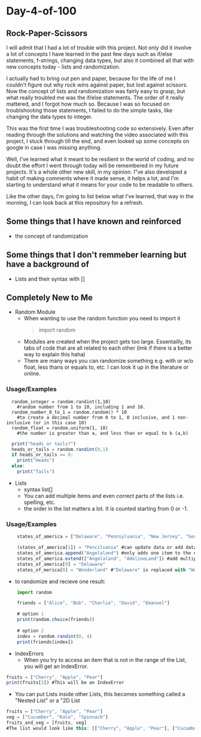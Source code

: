 # Day-4-of-100
## Rock-Paper-Scissors

I will admit that I had a lot of trouble with this project. Not only did it involve a lot of concepts I have learned in the past few days such as if/else statements, f-strings, changing data types, but also it combined all that with new concepts today - lists and randomization. 

I actually had to bring out pen and paper, because for the life of me I couldn't figure out why rock wins against paper, but lost against scissors. Now the concept of lists and randomization was fairly easy to grasp, but what really troubled me was the if/else statements. The order of it really mattered, and I forgot how much so. Because I was so focused on troublshooting those statements, I failed to do the simple tasks, like changing the data types to integer. 

This was the first time I was troubleshooting code so extensively. Even after reading through the solutions and watching the video associated with this project, I stuck through till the end, and even looked up some concepts on google in case I was missing anything. 

Well, I've learned what it meant to be resilient in the world of coding, and no doubt the effort I went through today will be remembered in my future projects. It's a whole other new skill, in my opinion. I"ve also developed a habit of making comments where it made sense, it helps a lot, and I'm starting to understand what it means for your code to be readable to others. 

Like the other days, I'm going to list below what I've learned, that way in the morning, I can look back at this repository for a refresh. 

## Some things that I have known and reinforced
- the concept of randomization

## Some things that I don't remmeber learning but have a background of
- Lists and their syntax with []

## Completely New to Me 
- Random Module
  - When wanting to use the random function you need to import it
    > import random
  - Modules are created when the project gets too large. Essentailly, its tabs of code that are all related to each other (lmk if there is a better way to explain this haha)
  - There are many ways you can randomize something e.g. with or w/o float, less thans or equals to, etc. I can look it up in the literature or online.
### Usage/Examples 
  
  ```
    random_integer = random.randint(1,10)
      #random number from 1 to 10, including 1 and 10.
    random_number_0_to_1 = random.random() * 10
      #to create a decimal number from 0 to 1, 0 inclusive, and 1 non-inclusive (or in this case 10)
    random_float = random.uniform(1, 10)
      #the number is greater than a, and less than or equal to b (a,b)     
  ``` 
  ``` javascript 
    print("heads or tails?")  
    heads_or_tails = random.randint(0,1)
    if heads_or_tails == 0:
      print("Heads")
    else:
      print("Tails")
  ```

- Lists
  - syntax list[]
  - You can add multiple items and even correct parts of the lists i.e. spelling, etc.
  - the order in the list matters a lot. It is counted starting from 0 or -1.
### Usage/Examples

``` javascript
    states_of_america = ["Delaware", "Pennsylvania", "New Jersey", "Georgia", "Connecticut", "Massachusetts", "Maryland", "South Carolina", "New Hampshire", "Virginia", "New     York", "North Carolina", "Rhode Island", "Vermont", "Kentucky", "Tennessee", "Ohio", "Louisiana", "Indiana", "Mississippi", "Illinois", "Alabama", "Maine", "Missouri",       "Arkansas", "Michigan", "Florida", "Texas", "Iowa", "Wisconsin", "California", "Minnesota", "Oregon", "Kansas", "West Virginia", "Nevada", "Nebraska", "Colorado", "North     Dakota", "South Dakota", "Montana", "Washington", "Idaho", "Wyoming", "Utah", "Oklahoma", "New Mexico", "Arizona", "Alaska", "Hawaii"]

    (states_of_america[1]) = "Pencilvania" #can update data or add data, in this case i changed the spelling of Pennsylvania
    states_of_america.append("Angelaland") #only adds one item to the end of the list
    states_of_america.extend(["Angelaland", "AdelineLand"]) #add multiple items
    states_of_america[0] = "Delaware"
    states_of_merica[0] = "Wonderland" #"Delaware" is replaced with "Wonderland"

```
- to randomize and recieve one result:
``` javascript
    import random

    friends = ["Alice", "Bob", "Charlie", "David", "Emanuel"]

    # option 1
    print(random.choice(friends))
  
    # option 2
    index = random.randint(0, 4)
    print(friends[index])
```
- IndexErrors
  - When you try to access an item that is not in the range of the List, you will get an IndexError. 

``` javascript 
fruits = ["Cherry", "Apple", "Pear"]
print(fruits[3]) #This will be an IndexError
```
  - You can put Lists inside other Lists, this becomes something called a "Nested List" or a "2D List
``` javascript
fruits = ["Cherry", "Apple", "Pear"]
veg = ["Cucumber", "Kale", "Spinnach"]
fruits_and_veg = [fruits, veg]
#The list would look like this: [["Cherry", "Apple", "Pear"], ["Cucumber", "Kale", "Spinnach"]]
```
